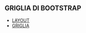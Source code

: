 
## GRIGLIA DI BOOTSTRAP

- [LAYOUT](https://getbootstrap.com/docs/4.6/layout/overview/)
- [GRIGLIA](https://getbootstrap.com/docs/4.6/layout/grid/)
